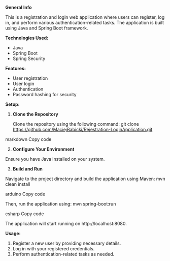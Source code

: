**General Info**

This is a registration and login web application where users can register, log in, and perform various authentication-related tasks. The application is built using Java and Spring Boot framework.

**Technologies Used:**

- Java
- Spring Boot
- Spring Security

**Features:**

- User registration
- User login
- Authentication
- Password hashing for security

**Setup:**

1. **Clone the Repository**

   Clone the repository using the following command:
git clone https://github.com/MaciejBabicki/Rejestration-LoginApplication.git

markdown
Copy code

2. **Configure Your Environment**

Ensure you have Java installed on your system.

3. **Build and Run**

Navigate to the project directory and build the application using Maven:
mvn clean install

arduino
Copy code

Then, run the application using:
mvn spring-boot:run

csharp
Copy code

The application will start running on http://localhost:8080.

**Usage:**

1. Register a new user by providing necessary details.
2. Log in with your registered credentials.
3. Perform authentication-related tasks as needed.

